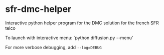 # sfr-dmc-helper
Interactive python helper program for the DMC solution for the french SFR telco

To launch with interactive menu: `python diffusion.py --menu'

For more verbose debugging, add `--log=DEBUG`
